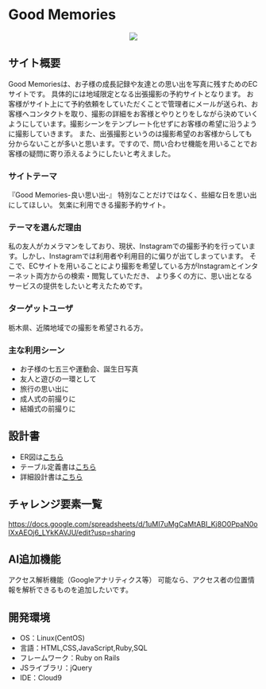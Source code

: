 # Good Memories
<p align="center">
  <img src="https://user-images.githubusercontent.com/89368225/139575556-d333cdb5-a44e-48ce-a42c-f17b6aa55ead.png" />
</p>

## サイト概要
Good Memoriesは、お子様の成長記録や友達との思い出を写真に残すためのECサイトです。
具体的には地域限定となる出張撮影の予約サイトとなります。
お客様がサイト上にて予約依頼をしていただくことで管理者にメールが送られ、お客様へコンタクトを取り、撮影の詳細をお客様とやりとりをしながら決めていくようにしています。撮影シーンをテンプレート化せずにお客様の希望に沿うように撮影していきます。
また、出張撮影というのは撮影希望のお客様からしても分からないことが多いと思います。ですので、問い合わせ機能を用いることでお客様の疑問に寄り添えるようにしたいと考えました。

### サイトテーマ
『Good Memories-良い思い出-』
特別なことだけではなく、些細な日を思い出にしてほしい。
気楽に利用できる撮影予約サイト。

### テーマを選んだ理由
私の友人がカメラマンをしており、現状、Instagramでの撮影予約を行っています。しかし、Instagramでは利用者や利用目的に偏りが出てしまっています。
そこで、ECサイトを用いることにより撮影を希望している方がInstagramとインターネット両方からの検索・閲覧していただき、
より多くの方に、思い出となるサービスの提供をしたいと考えたためです。

### ターゲットユーザ
栃木県、近隣地域での撮影を希望される方。

### 主な利用シーン
- お子様の七五三や運動会、誕生日写真
- 友人と遊びの一環として
- 旅行の思い出に
- 成人式の前撮りに
- 結婚式の前撮りに

## 設計書
- ER図は[こちら](https://drive.google.com/file/d/15z3mNZ80MQCKFqMb29RFVo_srxQegPAy/view?usp=sharing)
- テーブル定義書は[こちら](https://docs.google.com/spreadsheets/d/13ANyGaR1uEYEzTTw7VZ4dChRn-PvYpbbGz4yWgpbtps/edit#gid=1373217982)
- 詳細設計書は[こちら](https://docs.google.com/spreadsheets/d/1CDKEVEbklun0yj3ZKjiGWhHGrW2hqIQWYeRtrZDAYY4/edit#gid=2133469642)

## チャレンジ要素一覧
<https://docs.google.com/spreadsheets/d/1uMI7uMgCaMtABI_Kj8O0PpaN0olXxAEOj6_LYkKAVJU/edit?usp=sharing>

## AI追加機能
アクセス解析機能（Googleアナリティクス等）
可能なら、アクセス者の位置情報を解析できるものを追加したいです。

## 開発環境
- OS：Linux(CentOS)
- 言語：HTML,CSS,JavaScript,Ruby,SQL
- フレームワーク：Ruby on Rails
- JSライブラリ：jQuery
- IDE：Cloud9
